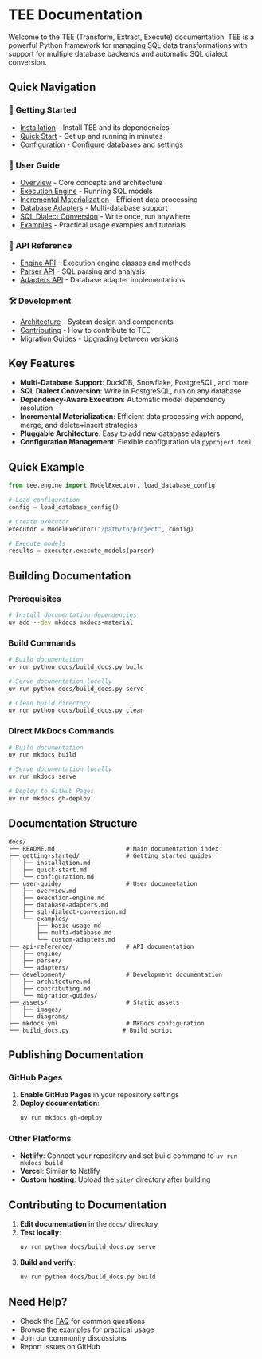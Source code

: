 # TEE Documentation

Welcome to the TEE (Transform, Extract, Execute) documentation. TEE is a powerful Python framework for managing SQL data transformations with support for multiple database backends and automatic SQL dialect conversion.

## Quick Navigation

### 🚀 Getting Started
- [Installation](getting-started/installation.md) - Install TEE and its dependencies
- [Quick Start](getting-started/quick-start.md) - Get up and running in minutes
- [Configuration](getting-started/configuration.md) - Configure databases and settings

### 📖 User Guide
- [Overview](user-guide/overview.md) - Core concepts and architecture
- [Execution Engine](user-guide/execution-engine.md) - Running SQL models
- [Incremental Materialization](user-guide/incremental-materialization.md) - Efficient data processing
- [Database Adapters](user-guide/database-adapters.md) - Multi-database support
- [SQL Dialect Conversion](user-guide/sql-dialect-conversion.md) - Write once, run anywhere
- [Examples](user-guide/examples/) - Practical usage examples and tutorials

### 🔧 API Reference
- [Engine API](api-reference/engine/) - Execution engine classes and methods
- [Parser API](api-reference/parser/) - SQL parsing and analysis
- [Adapters API](api-reference/adapters/) - Database adapter implementations

### 🛠️ Development
- [Architecture](development/architecture.md) - System design and components
- [Contributing](development/contributing.md) - How to contribute to TEE
- [Migration Guides](development/migration-guides/) - Upgrading between versions

## Key Features

- **Multi-Database Support**: DuckDB, Snowflake, PostgreSQL, and more
- **SQL Dialect Conversion**: Write in PostgreSQL, run on any database
- **Dependency-Aware Execution**: Automatic model dependency resolution
- **Incremental Materialization**: Efficient data processing with append, merge, and delete+insert strategies
- **Pluggable Architecture**: Easy to add new database adapters
- **Configuration Management**: Flexible configuration via `pyproject.toml`

## Quick Example

```python
from tee.engine import ModelExecutor, load_database_config

# Load configuration
config = load_database_config()

# Create executor
executor = ModelExecutor("/path/to/project", config)

# Execute models
results = executor.execute_models(parser)
```

## Building Documentation

### Prerequisites

```bash
# Install documentation dependencies
uv add --dev mkdocs mkdocs-material
```

### Build Commands

```bash
# Build documentation
uv run python docs/build_docs.py build

# Serve documentation locally
uv run python docs/build_docs.py serve

# Clean build directory
uv run python docs/build_docs.py clean
```

### Direct MkDocs Commands

```bash
# Build documentation
uv run mkdocs build

# Serve documentation locally
uv run mkdocs serve

# Deploy to GitHub Pages
uv run mkdocs gh-deploy
```

## Documentation Structure

```
docs/
├── README.md                    # Main documentation index
├── getting-started/             # Getting started guides
│   ├── installation.md
│   ├── quick-start.md
│   └── configuration.md
├── user-guide/                  # User documentation
│   ├── overview.md
│   ├── execution-engine.md
│   ├── database-adapters.md
│   ├── sql-dialect-conversion.md
│   └── examples/
│       ├── basic-usage.md
│       ├── multi-database.md
│       └── custom-adapters.md
├── api-reference/               # API documentation
│   ├── engine/
│   ├── parser/
│   └── adapters/
├── development/                 # Development documentation
│   ├── architecture.md
│   ├── contributing.md
│   └── migration-guides/
├── assets/                      # Static assets
│   ├── images/
│   └── diagrams/
├── mkdocs.yml                   # MkDocs configuration
└── build_docs.py               # Build script
```

## Publishing Documentation

### GitHub Pages

1. **Enable GitHub Pages** in your repository settings
2. **Deploy documentation**:
   ```bash
   uv run mkdocs gh-deploy
   ```

### Other Platforms

- **Netlify**: Connect your repository and set build command to `uv run mkdocs build`
- **Vercel**: Similar to Netlify
- **Custom hosting**: Upload the `site/` directory after building

## Contributing to Documentation

1. **Edit documentation** in the `docs/` directory
2. **Test locally**:
   ```bash
   uv run python docs/build_docs.py serve
   ```
3. **Build and verify**:
   ```bash
   uv run python docs/build_docs.py build
   ```

## Need Help?

- Check the [FAQ](user-guide/faq.md) for common questions
- Browse the [examples](user-guide/examples/) for practical usage
- Join our community discussions
- Report issues on GitHub